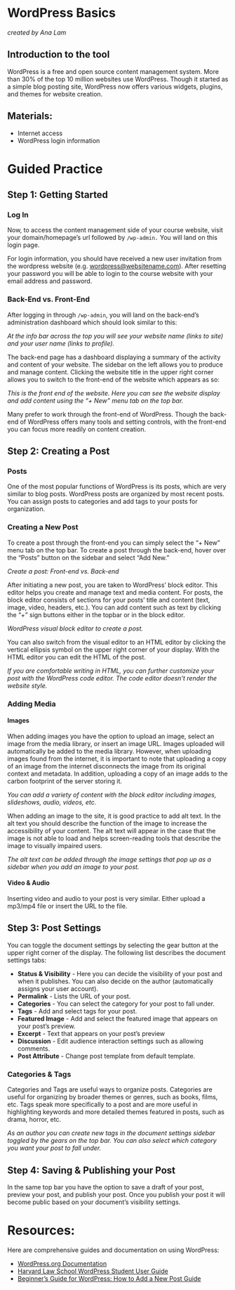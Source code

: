 # WordPress Basics
*created by Ana Lam*

## Introduction to the tool

WordPress is a free and open source content management system. More than 30% of the top 10 million websites use WordPress. Though it started as a simple blog posting site, WordPress now offers various widgets, plugins, and themes for website creation.

## Materials:
- Internet access
- WordPress login information

# Guided Practice
## Step 1: Getting Started
### Log In

Now, to access the content management side of your course website, visit your domain/homepage’s url followed by `/wp-admin.` You will land on this login page.

For login information, you should have received a new user invitation from the wordpress website (e.g. wordpress@websitename.com). After resetting your password you will be able to login to the course website with your email address and password.

### Back-End vs. Front-End

After logging in through `/wp-admin`, you will land on the back-end’s administration dashboard which should look similar to this:

*At the info bar across the top you will see your website name (links to site) and your user name (links to profile).*

The back-end page has a dashboard displaying a summary of the activity and content of your website. The sidebar on the left allows you to produce and manage content. Clicking the website title in the upper right corner allows you to switch to the front-end of the website which appears as so:

*This is the front end of the website. Here you can see the website display and add content using the “+ New” menu tab on the top bar.*

Many prefer to work through the front-end of WordPress. Though the back-end of WordPress offers many tools and setting controls, with the front-end you can focus more readily on content creation.

## Step 2: Creating a Post
### Posts

One of the most popular functions of WordPress is its posts, which are very similar to blog posts. WordPress posts are organized by most recent posts. You can assign posts to categories and add tags to your posts for organization.

### Creating a New Post

To create a post through the front-end you can simply select the “+ New” menu tab on the top bar. To create a post through the back-end, hover over the “Posts” button on the sidebar and select “Add New.”

*Create a post: Front-end vs. Back-end*

After initiating a new post, you are taken to WordPress’ block editor. This editor helps you create and manage text and media content. For posts, the block editor consists of sections for your posts’ title and content (text, image, video, headers, etc.). You can add content such as text by clicking the “+” sign buttons either in the topbar or in the block editor.

*WordPress visual block editor to create a post.*

You can also switch from the visual editor to an HTML editor by clicking the vertical ellipsis symbol on the upper right corner of your display. With the HTML editor you can edit the HTML of the post.

*If you are comfortable writing in HTML, you can further customize your post with the WordPress code editor. The code editor doesn’t render the website style.*

### Adding Media
#### Images

When adding images you have the option to upload an image, select an image from the media library, or insert an image URL. Images uploaded will automatically be added to the media library. However, when uploading images found from the internet, it is important to note that uploading a copy of an image from the internet disconnects the image from its original context and metadata. In addition, uploading a copy of an image adds to the carbon footprint of the server storing it.

*You can add a variety of content with the block editor including images, slideshows, audio, videos, etc.*

When adding an image to the site, it is good practice to add alt text. In the alt text you should describe the function of the image to increase the accessibility of your content. The alt text will appear in the case that the image is not able to load and helps screen-reading tools that describe the image to visually impaired users.

*The alt text can be added through the image settings that pop up as a sidebar when you add an image to your post.*

#### Video & Audio

Inserting video and audio to your post is very similar. Either upload a mp3/mp4 file or insert the URL to the file.

## Step 3: Post Settings

You can toggle the document settings by selecting the gear button at the upper right corner of the display. The following list describes the document settings tabs:

- **Status & Visibility** - Here you can decide the visibility of your post and when it publishes. You can also decide on the author (automatically assigns your user account).
- **Permalink** - Lists the URL of your post.
- **Categories** - You can select the category for your post to fall under.
- **Tags** - Add and select tags for your post.
- **Featured Image** - Add and select the featured image that appears on your post’s preview.
- **Excerpt** - Text that appears on your post’s preview
- **Discussion** - Edit audience interaction settings such as allowing comments.
- **Post Attribute** - Change post template from default template.

### Categories & Tags

Categories and Tags are useful ways to organize posts. Categories are useful for organizing by broader themes or genres, such as books, films, etc. Tags speak more specifically to a post and are more useful in highlighting keywords and more detailed themes featured in posts, such as drama, horror, etc.

*As an author you can create new tags in the document settings sidebar toggled by the gears on the top bar. You can also select which category you want your post to fall under.*

## Step 4: Saving & Publishing your Post

In the same top bar you have the option to save a draft of your post, preview your post, and publish your post. Once you publish your post it will become public based on your document’s visibility settings.

# Resources:

Here are comprehensive guides and documentation on using WordPress:
- [WordPress.org Documentation](https://wordpress.org/support/)
- [Harvard Law School WordPress Student User Guide](https://hls.harvard.edu/dept/dos/student-orgs/wordpress-student-user-guide/)
- [Beginner’s Guide for WordPress: How to Add a New Post Guide](https://www.wpbeginner.com/beginners-guide/how-to-add-a-new-post-in-wordpress-and-utilize-all-the-features/)
